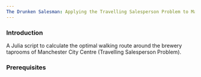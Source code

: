 ```yaml
---
The Drunken Salesman: Applying the Travelling Salesperson Problem to Manchester Breweries
---
```


### Introduction
A Julia script to calculate the optimal walking route around the brewery taprooms of Manchester City Centre (Travelling Salesperson Problem).

### Prerequisites
